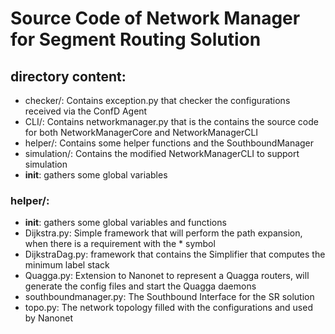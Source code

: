 # Source Code of Network Manager for Segment Routing Solution

## directory content:
 * checker/: Contains exception.py that checker the configurations received
             via the ConfD Agent
 * CLI/: Contains networkmanager.py that is the contains the source code
         for both NetworkManagerCore and NetworkManagerCLI
 * helper/: Contains some helper functions and the SouthboundManager
 * simulation/: Contains the modified NetworkManagerCLI to support simulation
 * __init__: gathers some global variables

### helper/:
 * __init__: gathers some global variables and functions
 * Dijkstra.py: Simple framework that will perform the path expansion,
                when there is a requirement with the * symbol
 * DijkstraDag.py: framework that contains the Simplifier that computes the
                   minimum label stack
 * Quagga.py: Extension to Nanonet to represent a Quagga routers, will
              generate the config files and start the Quagga daemons
 * southboundmanager.py: The Southbound Interface for the SR solution
 * topo.py:  The network topology filled with the configurations and used by Nanonet
